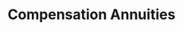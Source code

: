 ---
title: Compensation Annuities
longTitle: 'Compensation, Annuities'
tags:
- gccommon
use:
- "[[Allowances]]"
---